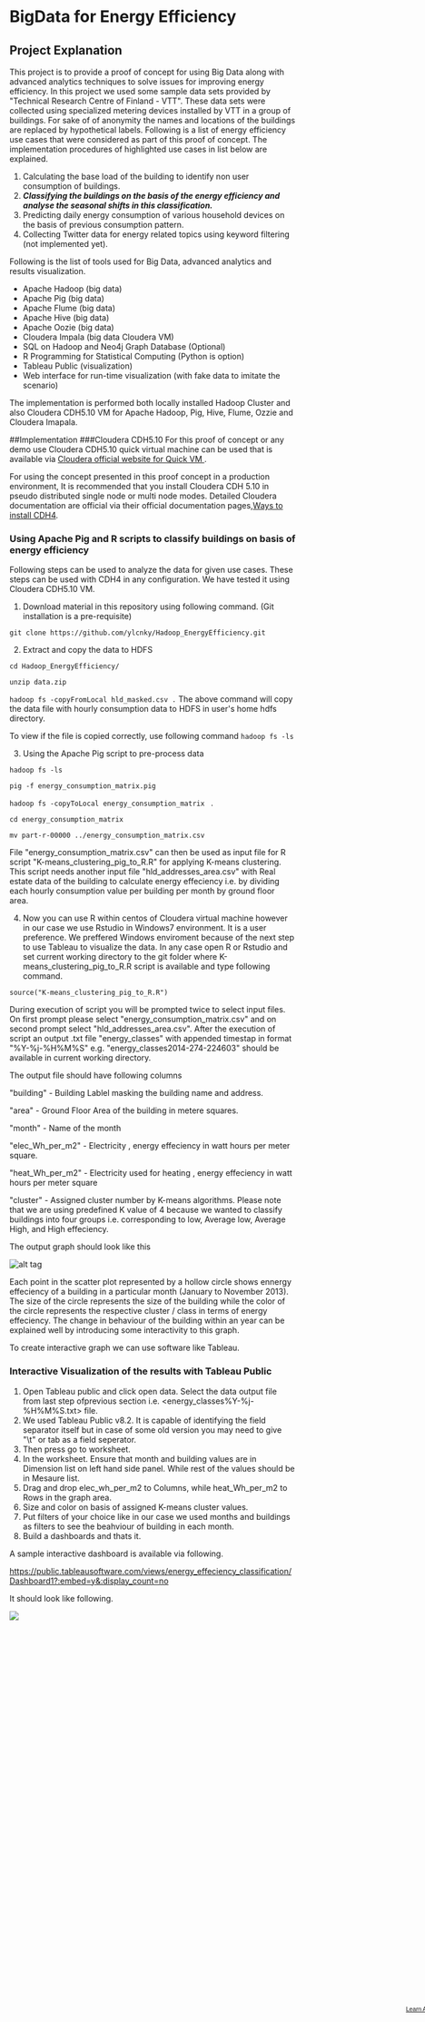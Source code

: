 BigData for Energy Efficiency
=============================
## Project Explanation

This project is to provide a proof of concept for using Big Data along with advanced analytics techniques to solve issues for improving energy efficiency. In this project we used some sample data sets provided by "Technical Research Centre of Finland - VTT". These data sets were collected using specialized metering devices installed by VTT in a group of buildings. For sake of of anonymity the names and locations of the buildings are replaced by hypothetical labels. Following is a list of energy efficiency use cases that were considered as part of this proof of concept. The implementation procedures of highlighted use cases in list below are explained.

1. Calculating the base load of the building to identify non user consumption of buildings.
2. **_Classifying the buildings on the basis of the energy efficiency and analyse the seasonal shifts in this classification._**
3. Predicting daily energy consumption of various household devices on the basis of previous consumption pattern.
4. Collecting Twitter data for energy related topics using keyword filtering (not implemented yet).
</font>
Following is the list of tools used for Big Data, advanced analytics and results visualization.

* Apache Hadoop (big data)
* Apache Pig (big data)
* Apache Flume (big data)
* Apache Hive (big data)
* Apache Oozie (big data)
* Cloudera Impala (big data Cloudera VM)
* SQL on Hadoop and Neo4j Graph Database (Optional)
* R Programming for Statistical Computing (Python is option)
* Tableau Public (visualization)
* Web interface for run-time visualization (with fake data to imitate the scenario)

The implementation is performed both locally installed Hadoop Cluster and also Cloudera CDH5.10 VM for Apache Hadoop, Pig, Hive, Flume, Ozzie and Cloudera Imapala.

##Implementation
###Cloudera CDH5.10
For this proof of concept or any demo use Cloudera CDH5.10 quick virtual machine can be used that is available via [Cloudera official website for Quick VM ](https://www.cloudera.com/downloads/quickstart_vms/5-10.html).

For using the concept presented in this proof concept in a production environment, It is recommended that you install Cloudera CDH 5.10 in pseudo distributed single node or multi node modes. Detailed Cloudera documentation are official via their official documentation pages,[Ways to install CDH4](http://www.cloudera.com/content/cloudera-content/cloudera-docs/CDH4/4.2.0/CDH4-Installation-Guide/cdh4ig_topic_4_2.html).


###  Using Apache Pig and R scripts to classify buildings on basis of energy efficiency

Following steps can be used to analyze the data for given use cases. These steps can be used with CDH4 in any configuration. We have tested it using Cloudera CDH5.10 VM.

1. Download material in this repository using following command. (Git installation is a pre-requisite)

`git clone https://github.com/ylcnky/Hadoop_EnergyEfficiency.git`

2. Extract and copy the data to HDFS

`cd Hadoop_EnergyEfficiency/`

`unzip data.zip`

`hadoop fs -copyFromLocal hld_masked.csv .`
The above command will copy the data file with hourly consumption data to HDFS in user's home hdfs directory.

To view if the file is copied correctly, use following command
`hadoop fs -ls`

3. Using the Apache Pig script to pre-process data

`hadoop fs -ls`

`pig -f energy_consumption_matrix.pig`

`hadoop fs -copyToLocal energy_consumption_matrix ` .

`cd energy_consumption_matrix`

`mv part-r-00000 ../energy_consumption_matrix.csv`

File "energy_consumption_matrix.csv" can then be used as input file for R script "K-means_clustering_pig_to_R.R" for applying K-means clustering. This script needs another input file "hld_addresses_area.csv" with Real estate data of the building to calculate energy effeciency i.e. by dividing each hourly consumption value per building per month by ground floor area.

4. Now you can use R within centos of Cloudera virtual machine however in our case we use Rstudio in Windows7 environment. It is a user preference. We preffered Windows enviroment because of the next step to use Tableau to visualize the data. In any case open R or Rstudio and set current working directory to the git folder where K-means_clustering_pig_to_R.R script is available and type following command.

 `source("K-means_clustering_pig_to_R.R")`

During execution of script you will be prompted twice to select input files. On first prompt please select "energy_consumption_matrix.csv" and on second prompt select "hld_addresses_area.csv". After the execution of script an output .txt file "energy_classes" with appended timestap in format "%Y-%j-%H%M%S" e.g. "energy_classes2014-274-224603" should be available in current working directory.

The output file should have following columns

"building" - Building Lablel masking the building name and address.

"area" - Ground Floor Area of the building in metere squares.

"month"  - Name of the month

"elec_Wh_per_m2" - Electricity , energy effeciency in watt hours per meter square.

"heat_Wh_per_m2" - Electricity used for heating , energy effeciency in watt hours per meter square

"cluster"  - Assigned cluster number by K-means algorithms. Please note that we are using predefined K value of 4 because we wanted to classify buildings into four groups i.e. corresponding to low, Average low, Average High, and High effeciency.

The output graph should look like this

![alt tag](https://github.com/hazznain/BigData_for_Energy_Efficiency/blob/master/images/K-means.bmp)

Each point in the scatter plot represented by a hollow circle shows ennergy effeciency of a building in a particular month (January to November 2013). The size of the circle represents the size of the building while the color of the circle represents the respective cluster / class in terms of energy effeciency. The change in behaviour of the building within an year can be explained well by introducing some interactivity to this graph.

To create interactive graph we can use software like Tableau.

### Interactive Visualization of the results with Tableau Public

1. Open Tableau public and click open data. Select the data output file from last step ofprevious section i.e. <energy_classes%Y-%j-%H%M%S.txt> file.
2. We used Tableau Public v8.2. It is capable of identifying the field separator itself but in case of some old version you may need to give "\t" or tab as a field seperator.
3. Then press go to worksheet.
4. In the worksheet. Ensure that month and building values are in Dimension list on left hand side panel. While rest of the values should be in Mesaure list.
5. Drag and drop elec_wh_per_m2 to Columns, while heat_Wh_per_m2 to Rows in the graph area.
6. Size and color on basis of assigned K-means cluster values.
7. Put filters of your choice like in our case we used months and buildings as filters to see the beahviour of building in each month.
8. Build a dashboards and thats it.

A sample interactive dashboard is available via following.


https://public.tableausoftware.com/views/energy_effeciency_classification/Dashboard1?:embed=y&:display_count=no

It should look like following.

 <frame>
<script type='text/javascript' src='https://public.tableausoftware.com/javascripts/api/viz_v1.js'></script><div class='tableauPlaceholder' style='width: 804px; height: 695px;'><noscript><a href='#'><img alt=' ' src='https:&#47;&#47;public.tableausoftware.com&#47;static&#47;images&#47;en&#47;energy_effeciency_classification&#47;Dashboard1&#47;1_rss.png' style='border: none' /></a></noscript><object class='tableauViz' width='804' height='695' style='display:none;'><param name='host_url' value='https%3A%2F%2Fpublic.tableausoftware.com%2F' /> <param name='site_root' value='' /><param name='name' value='energy_effeciency_classification&#47;Dashboard1' /><param name='tabs' value='yes' /><param name='toolbar' value='yes' /><param name='static_image' value='https:&#47;&#47;public.tableausoftware.com&#47;static&#47;images&#47;en&#47;energy_effeciency_classification&#47;Dashboard1&#47;1.png' /> <param name='animate_transition' value='yes' /><param name='display_static_image' value='yes' /><param name='display_spinner' value='yes' /><param name='display_overlay' value='yes' /><param name='display_count' value='yes' /></object></div><div style='width:804px;height:22px;padding:0px 10px 0px 0px;color:black;font:normal 8pt verdana,helvetica,arial,sans-serif;'><div style='float:right; padding-right:8px;'><a href='http://www.tableausoftware.com/public/about-tableau-products?ref=https://public.tableausoftware.com/views/energy_effeciency_classification/Dashboard1' target='_blank'>Learn About Tableau</a></div></div>
 </frame>
